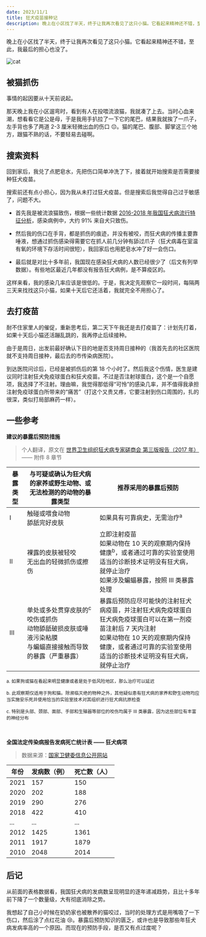 ```yaml
---
date: 2023/11/1
title: 狂犬疫苗接种记
description: 晚上在小区找了半天，终于让我再次看见了这只小猫。它看起来精神还不错，至此，我最后的担心也没了。
---
```


晚上在小区找了半天，终于让我再次看见了这只小猫。它看起来精神还不错，至此，我最后的担心也没了。

![cat](https://s1.imagehub.cc/images/2023/11/04/e0eeaaa5ad7fb582c047c6110d0189a1.jpeg)

## 被猫抓伤

事情的起因要从十天前说起。

那天晚上我在小区遛弯时，看到有人在投喂流浪猫，我就凑了上去。当时心血来潮，想看看它是公是母，于是我用手扒拉了一下它的尾巴，结果我就挨了一爪子，左手背也多了两道 2-3 厘米轻微出血的伤口 😔。猫的尾巴、腹部、脚掌这三个地方，跟猫不熟的话，不要轻易去碰啊。

## 搜索资料

回到家后，我兑了点肥皂水，先把伤口简单冲洗了下，接着就开始搜索是否需要接种狂犬疫苗。

搜索前还有点小担心，因为我从未打过狂犬疫苗。但是搜索后我觉得自己过于敏感了，问题不大。

- 首先我是被流浪猫致伤，根据一些统计数据 [2016-2018 年我国狂犬病流行特征分析](https://rs.yiigle.com/cmaid/1307731)，感染病例中，大约 91% 来自犬只致伤。

- 然后我的伤口在手背，都是抓伤的痕迹，并没有被咬，而狂犬病的传播主要靠唾液，想通过抓伤感染得需要它在抓人前几分钟有舔过爪子（狂犬病毒在室温有氧的环境下存活时间很短），我回家后也用肥皂水冲了好一会伤口。

- 最后就是对比十多年前，我国现在感染狂犬病的人数已经很少了（后文有列举数据）。有些地区最近几年都没有报告狂犬病例，是不算疫区的。

这样来看，我的感染几率应该是很低的。于是，我决定先观察它一段时间，每隔两三天来找找这只小猫，如果十天后它还活着，我就完全不用担心了。

## 去打疫苗

耐不住家里人的催促，重新思考后，第二天下午我还是去打疫苗了：计划先打着，如果十天后小猫还活蹦乱跳的，我再停止后续接种。

由于是周日，出发前最好确认下目的地是否支持周日接种的（我首先去的社区医院就不支持周日接种，最后去的市传染病医院）。

到达医院问诊后，已经是被抓伤后的第 18 个小时了。然后我这个伤情，医生是建议同时注射狂犬免疫球蛋白和狂犬疫苗。不过是否注射球蛋白，这个是一个自愿项，我选择了不注射。理由嘛，我觉得那低得“可怜”的感染几率，并不值得我承担注射免疫球蛋白所带来的“痛苦”（打这个又贵又疼，它要注射到伤口周围的，扎的很深，类似打局部麻药一样）。

## 一些参考

**建议的暴露后预防措施**

> 个人翻译，原文在 [世界卫生组织狂犬病专家磋商会 第三版报告（2017 年）](https://iris.who.int/bitstream/handle/10665/272364/9789241210218-eng.pdf) —— 附件 8 章节

| 暴露类型 | 与可疑或确认为狂犬病的家养或野生动物、或无法检测的的动物的暴露类型                                                        | 推荐采用的暴露后预防                                                                                                                                                                                                        |
| -------- | ------------------------------------------------------------------------------------------------------------------------- | --------------------------------------------------------------------------------------------------------------------------------------------------------------------------------------------------------------------------- |
| I        | 触碰或喂食动物<br/>舔舐完好皮肤                                                                                           | 如果具有可靠病史，无需治疗<sup>a</sup>                                                                                                                                                                                      |
| II       | 裸露的皮肤被轻咬<br/>无出血的轻微抓伤或擦伤                                                                               | 立即注射疫苗<br/>如果动物在 10 天的观察期内保持健康<sup>b</sup>，或者通过可靠的实验室使用适当的诊断技术证明没有狂犬病，就停止治疗<br/>如果涉及蝙蝠暴露，按照 III 类暴露处理                                                 |
| III      | 单处或多处贯穿皮肤的<sup>c</sup> 咬伤或抓伤<br/>动物舔舐破损皮肤或唾液污染粘膜<br/>与蝙蝠直接接触而导致的暴露（严重暴露） | 暴露后预防应尽可能快的注射狂犬病疫苗，并注射狂犬病免疫球蛋白<br/>狂犬病免疫球蛋白可以在第一剂疫苗注射后 7 天内注射<br/>如果动物在 10 天的观察期内保持健康，或者通过可靠的实验室使用适当的诊断技术证明没有狂犬病，就停止治疗 |

<small>a. 如果狗或猫在看起来明显健康或者是处于低风险地区，那么治疗可以延迟</small>

<small>b. 此观察期仅适用于狗和猫。除濒临灭绝的物种之外，其他疑似患有狂犬病的家养和野生动物均应当实施安乐死并使用恰当的实验室技术对其组织进行狂犬病抗原检查</small>

<small>c. 特别是头部、颈部、面部、手部和生殖器等部位的咬伤均属于 III 类暴露，因为这些部位有丰富的神经分布</small>

<br />

**全国法定传染病报告发病死亡统计表 —— 狂犬病项**

> 数据来源：[国家卫健委信息公开网站](http://www.nhc.gov.cn/wjw/xinx/xinxi.shtml)

| 年份 | 发病数（例） | 死亡数（人） |
| ---- | ------------ | ------------ |
| 2021 | 157          | 150          |
| 2020 | 202          | 188          |
| 2019 | 290          | 276          |
| 2018 | 422          | 410          |
| ...  | ...          | ...          |
| 2012 | 1425         | 1361         |
| 2011 | 1917         | 1879         |
| 2010 | 2048         | 2014         |

## 后记

从前面的表格数据看，我国狂犬病的发病数呈现明显的逐年递减趋势，且比十多年前下降了一个数量级，大有彻底消除之势。

我想起了自己小时候在奶奶家也被散养的猫咬过，当时的处理方式是用嘴吸了一下伤口，然后涂了点红花油 😢。暴露后预防知识的匮乏，或许也是导致那些年狂犬病发病率高的一个原因。而现在的预防手段，是否又有点过度呢？
